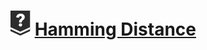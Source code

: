 # ![](../../../../assets/24q3/tier/0.svg) [Hamming Distance](https://www.acmicpc.net/problem/31608)
